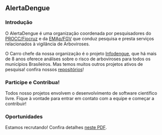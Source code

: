 ## AlertaDengue

### Introdução

O AlertaDengue é uma organização coordenada por pesquisadores do [PROCC/Fiocruz](https://portal.fiocruz.br/en/procc-programa-de-computacao-cientifica-ingles) e da [EMAp/FGV](https://emap.fgv.br) que conduz pesquisa e presta serviços relacionados à vigilância de Arboviroses.

O Carro chefe da nossa organização é o projeto [Infodengue](https://info.dengue.mat.br), que há mais de 8 anos oferece análises sobre o risco de arboviroses para todos os municípios Brasileiros. Mas temos muitos outros projetos ativos de pesquisa! confira nossos [repositórios](https://github.com/orgs/AlertaDengue/repositories)!

### Participe e Contribua!
Todos nosso projetos envolvem o desenvolvimento de software científico livre. Fique à vontade para entrar em contato com a equipe e começar a contribuir!

### Oportunidades
Estamos recrutando! Confira detalhes [neste PDF](/profile/processo_seletivo_infodengue2022.pdf).

<!--

**Here are some ideas to get you started:**

🙋‍♀️ A short introduction - what is your organization all about?
🌈 Contribution guidelines - how can the community get involved?
👩‍💻 Useful resources - where can the community find your docs? Is there anything else the community should know?
🍿 Fun facts - what does your team eat for breakfast?
🧙 Remember, you can do mighty things with the power of [Markdown](https://docs.github.com/github/writing-on-github/getting-started-with-writing-and-formatting-on-github/basic-writing-and-formatting-syntax)
-->
